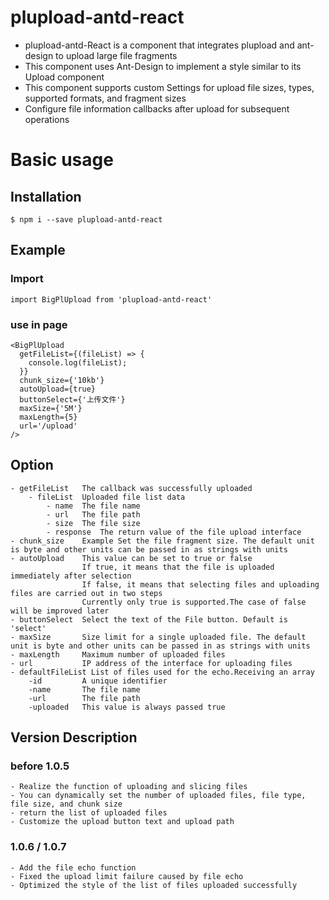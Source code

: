 # plupload-antd-react

- plupload-antd-React is a component that integrates plupload and ant-design to upload large file fragments
- This component uses Ant-Design to implement a style similar to its Upload component
- This component supports custom Settings for upload file sizes, types, supported formats, and fragment sizes
- Configure file information callbacks after upload for subsequent operations


# Basic usage

## Installation

```
$ npm i --save plupload-antd-react
```

## Example

### Import

```
import BigPlUpload from 'plupload-antd-react'
```

### use in page

```
<BigPlUpload
  getFileList={(fileList) => {
    console.log(fileList);
  }}
  chunk_size={'10kb'}
  autoUpload={true}
  buttonSelect={'上传文件'}
  maxSize={'5M'}
  maxLength={5}
  url='/upload'
/>

```

## Option

```
- getFileList   The callback was successfully uploaded
    - fileList  Uploaded file list data
        - name  The file name
        - url   The file path
        - size  The file size
        - response  The return value of the file upload interface
- chunk_size    Example Set the file fragment size. The default unit is byte and other units can be passed in as strings with units
- autoUpload    This value can be set to true or false
                If true, it means that the file is uploaded immediately after selection
                If false, it means that selecting files and uploading files are carried out in two steps
                Currently only true is supported.The case of false will be improved later
- buttonSelect  Select the text of the File button. Default is 'select'
- maxSize       Size limit for a single uploaded file. The default unit is byte and other units can be passed in as strings with units
- maxLength     Maximum number of uploaded files
- url           IP address of the interface for uploading files
- defaultFileList List of files used for the echo.Receiving an array
    -id         A unique identifier
    -name       The file name
    -url        The file path
    -uploaded   This value is always passed true
```

## Version Description

### before 1.0.5
```
- Realize the function of uploading and slicing files
- You can dynamically set the number of uploaded files, file type, file size, and chunk size
- return the list of uploaded files
- Customize the upload button text and upload path
```
### 1.0.6 / 1.0.7
```
- Add the file echo function
- Fixed the upload limit failure caused by file echo
- Optimized the style of the list of files uploaded successfully
```
